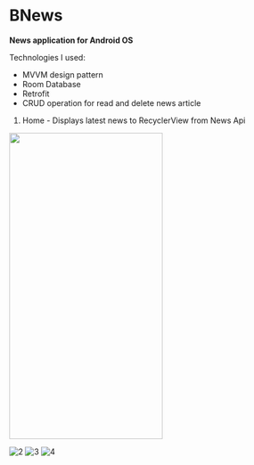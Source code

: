 # BNews #
__News application for Android OS__

Technologies I used:
* MVVM design pattern
* Room Database
* Retrofit
* CRUD operation for read and delete news article

1. Home - Displays latest news to RecyclerView from News Api
</p align="center">
<img src ="https://github.com/rolandruales/BNews/assets/84693350/7b1d13f3-a5c1-47f6-9819-f5b196f57686.jpg" width="275" height="550">
</p>

![2](https://github.com/rolandruales/BNews/assets/84693350/4a5e8431-c294-442c-a073-b288a941aec1)
![3](https://github.com/rolandruales/BNews/assets/84693350/47fe2b82-1897-4ec5-8a7d-bf205cbcdeee)
![4](https://github.com/rolandruales/BNews/assets/84693350/a58853c3-bce6-4eda-8e37-9fce1cbef929)
